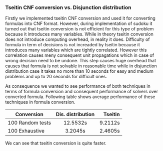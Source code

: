 
### Tseitin CNF conversion vs. Disjunction distribution

Firstly we implemented tseitin CNF conversion and used it for converting formulas into CNF format. 
However, during implementation of sudoku it turned out that tseitin conversion is not efficient for this type of problem because it introduces many variables. 
While in theory tseitin conversion does not introduce computing overhead, in reality it does.
Difficulty of formula in term of decisions is not increaded by tseitin because it introduces many variables which are tightly correlated. 
However this correlation causes meny consequent unit propagations which in case of wrong decision need to be undone. 
This step causes huge overhead that causes that formula is not solvable in reasonable time while in disjunction distribution case it takes no more than 10 seconds for easy and medium problems and up to 20 seconds for difficult ones. 

As consequence we wanted to see performance of both techniques in terms of formula conversion and consequent performance of solvers over converted formula.
Following table shows average performance of these techniques in formula conversion.

| Conversion        | Dis. distribution   | Tseitin   |
| ----------------- |:-------------------:| ---------:|
| 100 Random tests  | 12.5532s            | 9.2112s   |
| 100 Exhaustive    | 3.2045s             | 2.4605s   |

We can see that tseitin conversion is quite faster. 
